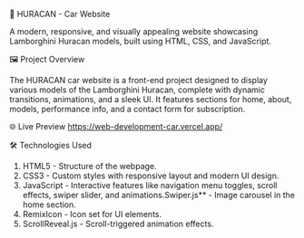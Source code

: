 🚗 HURACAN - Car Website

A modern, responsive, and visually appealing website showcasing Lamborghini Huracan models, built using HTML, CSS, and JavaScript.

🖼️ Project Overview

The HURACAN car website is a front-end project designed to display various models of the Lamborghini Huracan, complete with dynamic transitions, animations, and a sleek UI. It features sections for home, about, models, performance info, and a contact form for subscription.

🌐 Live Preview
https://web-development-car.vercel.app/

🛠️ Technologies Used

1. HTML5 - Structure of the webpage.
2. CSS3 - Custom styles with responsive layout and modern UI design.
3. JavaScript - Interactive features like navigation menu toggles, scroll effects, swiper slider, and animations.Swiper.js** - Image carousel in the home section.
4. RemixIcon - Icon set for UI elements.
5. ScrollReveal.js - Scroll-triggered animation effects.


